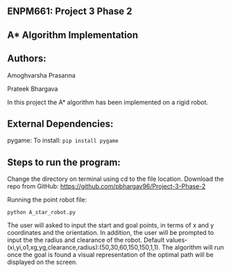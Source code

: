 ## ENPM661: Project 3 Phase 2

## A* Algorithm Implementation

## Authors:

Amoghvarsha Prasanna

Prateek Bhargava

In this project the A* algorithm has been implemented on a rigid robot.

## External Dependencies:
pygame:
To install: ````pip install pygame````

## Steps to run the program:
Change the directory on terminal using cd to the file location.
Download the repo from GitHub: https://github.com/pbhargav96/Project-3-Phase-2

Running the point robot file: 
`````
python A_star_robot.py
`````
The user will asked to input the start and goal points, in terms of x and y coordinates and the orientation. 
In addition, the user will be prompted to input the the radius and clearance of the robot.
Default values- (xi,yi,o1,xg,yg,clearance,radius):(50,30,60,150,150,1,1).
The algorithm will run once the goal is found a visual representation of the optimal path will be displayed on the screen.
